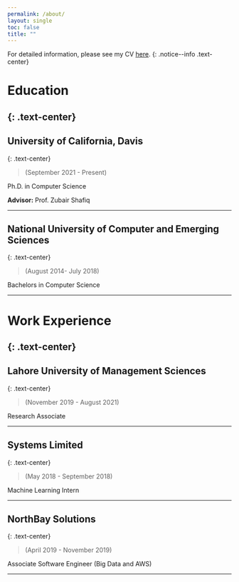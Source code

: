 ```yaml
---
permalink: /about/
layout: single
toc: false
title: ""
---
```

For detailed information, please see my CV [here](../assets/docs/CV.pdf).
{: .notice--info .text-center}

# Education
{: .text-center}
---
## **University of California, Davis**
{: .text-center}
>(September 2021 - Present)

Ph.D. in Computer Science

**Advisor:** Prof. Zubair Shafiq

---

## **National University of Computer and Emerging Sciences**
{: .text-center}
> (August 2014- July 2018)

Bachelors in Computer Science

---
# Work Experience
{: .text-center}
---
## **Lahore University of Management Sciences**
{: .text-center}
> (November 2019 - August 2021)

Research Associate

---
## **Systems Limited**
{: .text-center}
> (May 2018 - September 2018)

Machine Learning Intern

---
## **NorthBay Solutions**
{: .text-center}
> (April 2019 - November 2019)

Associate Software Engineer (Big Data and AWS)

---